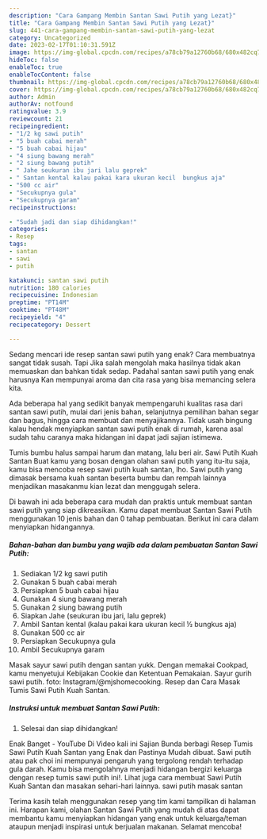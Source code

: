 ```yaml
---
description: "Cara Gampang Membin Santan Sawi Putih yang Lezat}"
title: "Cara Gampang Membin Santan Sawi Putih yang Lezat}"
slug: 441-cara-gampang-membin-santan-sawi-putih-yang-lezat
category: Uncategorized
date: 2023-02-17T01:10:31.591Z
image: https://img-global.cpcdn.com/recipes/a78cb79a12760b68/680x482cq70/santan-sawi-putih-foto-resep-utama.jpg
hideToc: false
enableToc: true
enableTocContent: false
thumbnail: https://img-global.cpcdn.com/recipes/a78cb79a12760b68/680x482cq70/santan-sawi-putih-foto-resep-utama.jpg
cover: https://img-global.cpcdn.com/recipes/a78cb79a12760b68/680x482cq70/santan-sawi-putih-foto-resep-utama.jpg
author: Admin
authorAv: notfound
ratingvalue: 3.9
reviewcount: 21
recipeingredient:
- "1/2 kg sawi putih"
- "5 buah cabai merah"
- "5 buah cabai hijau"
- "4 siung bawang merah"
- "2 siung bawang putih"
- " Jahe seukuran ibu jari lalu geprek"
- " Santan kental kalau pakai kara ukuran kecil  bungkus aja"
- "500 cc air"
- "Secukupnya gula"
- "Secukupnya garam"
recipeinstructions:

- "Sudah jadi dan siap dihidangkan!"
categories:
- Resep
tags:
- santan
- sawi
- putih

katakunci: santan sawi putih 
nutrition: 180 calories
recipecuisine: Indonesian
preptime: "PT14M"
cooktime: "PT48M"
recipeyield: "4"
recipecategory: Dessert

---
```



Sedang mencari ide resep santan sawi putih yang enak? Cara membuatnya sangat tidak susah. Tapi Jika salah mengolah maka hasilnya tidak akan memuaskan dan bahkan tidak sedap. Padahal santan sawi putih yang enak harusnya Kan mempunyai aroma dan cita rasa yang bisa memancing selera kita.


Ada beberapa hal yang sedikit banyak mempengaruhi kualitas rasa dari santan sawi putih, mulai dari jenis bahan, selanjutnya pemilihan bahan segar dan bagus, hingga cara membuat dan menyajikannya. Tidak usah bingung kalau hendak menyiapkan santan sawi putih enak di rumah, karena asal sudah tahu caranya maka hidangan ini dapat jadi sajian istimewa.

Tumis bumbu halus sampai harum dan matang, lalu beri air. Sawi Putih Kuah Santan Buat kamu yang bosan dengan olahan sawi putih yang itu-itu saja, kamu bisa mencoba resep sawi putih kuah santan, lho. Sawi putih yang dimasak bersama kuah santan beserta bumbu dan rempah lainnya menjadikan masakanmu kian lezat dan menggugah selera.


Di bawah ini ada beberapa cara mudah dan praktis untuk membuat santan sawi putih yang siap dikreasikan. Kamu dapat membuat Santan Sawi Putih menggunakan 10 jenis bahan dan 0 tahap pembuatan. Berikut ini cara dalam menyiapkan hidangannya.

<!--inarticleads1-->

##### Bahan-bahan dan bumbu yang wajib ada dalam pembuatan Santan Sawi Putih:

1. Sediakan 1/2 kg sawi putih
1. Gunakan 5 buah cabai merah
1. Persiapkan 5 buah cabai hijau
1. Gunakan 4 siung bawang merah
1. Gunakan 2 siung bawang putih
1. Siapkan  Jahe (seukuran ibu jari, lalu geprek)
1. Ambil  Santan kental (kalau pakai kara ukuran kecil ½ bungkus aja)
1. Gunakan 500 cc air
1. Persiapkan Secukupnya gula
1. Ambil Secukupnya garam


Masak sayur sawi putih dengan santan yukk. Dengan memakai Cookpad, kamu menyetujui Kebijakan Cookie dan Ketentuan Pemakaian. Sayur gurih sawi putih. foto: Instagram/@mjshomecooking. Resep dan Cara Masak Tumis Sawi Putih Kuah Santan. 

<!--inarticleads2-->

##### Instruksi untuk membuat Santan Sawi Putih:


1. Selesai dan siap dihidangkan!

Enak Banget - YouTube Di Video kali ini Sajian Bunda berbagi Resep Tumis Sawi Putih Kuah Santan yang Enak dan Pastinya Mudah dibuat. Sawi putih atau pak choi ini mempunyai pengaruh yang tergolong rendah terhadap gula darah. Kamu bisa mengolahnya menjadi hidangan bergizi keluarga dengan resep tumis sawi putih ini!. Lihat juga cara membuat Sawi Putih Kuah Santan dan masakan sehari-hari lainnya. sawi putih masak santan 

Terima kasih telah menggunakan resep yang tim kami tampilkan di halaman ini. Harapan kami, olahan Santan Sawi Putih yang mudah di atas dapat membantu kamu menyiapkan hidangan yang enak untuk keluarga/teman ataupun menjadi inspirasi untuk berjualan makanan. Selamat mencoba!
